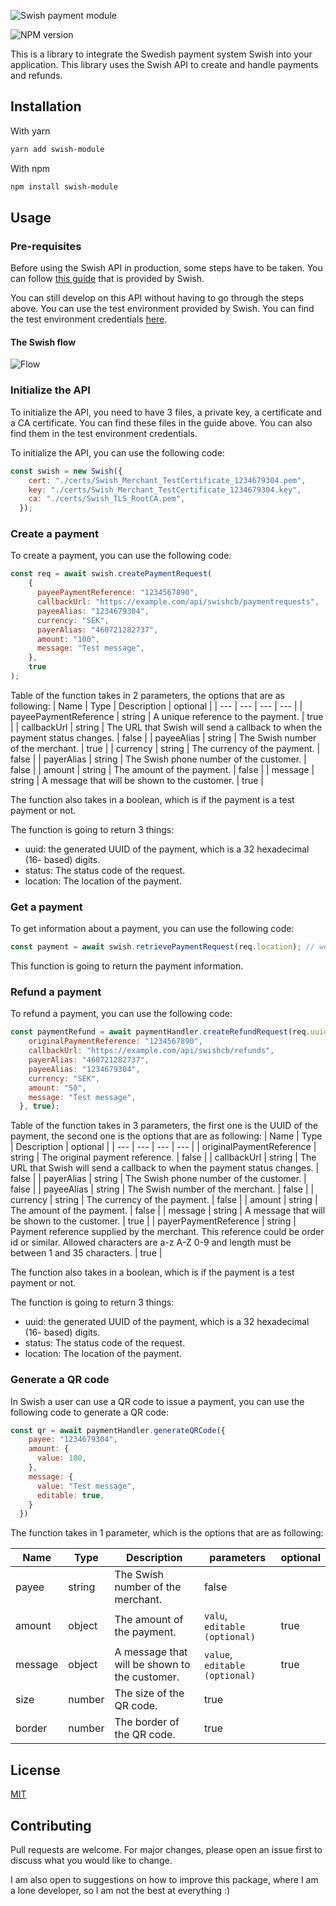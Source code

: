![Swish payment module](https://i.ibb.co/ZKKgHwp/hero-small.png)

![NPM version](https://badge.fury.io/js/swish-module.svg)

This is a library to integrate the Swedish payment system Swish into your application. This library uses the Swish API to create and handle payments and refunds.

## Installation
With yarn
```bash
yarn add swish-module
```

With npm
```bash
npm install swish-module
```

## Usage
### Pre-requisites
Before using the Swish API in production, some steps have to be taken. You can follow [this guide](https://developer.swish.nu/explore/integration) that is provided by Swish.

You can still develop on this API without having to go through the steps above. You can use the test environment provided by Swish. You can find the test environment credentials [here](https://developer.swish.nu/documentation/environments#certificates).

#### The Swish flow
![Flow](https://images.ctfassets.net/4dca8u8ebqnn/7EbXDydaLjF2INjTz5N6e1/10aeb82592b946076376cd06f5cd4c49/Swish_E-Commerce_Payment_Flow__Happy_Case_.png?w=1600&fl=progressive)

### Initialize the API

To initialize the API, you need to have 3 files, a private key, a certificate and a CA certificate. You can find these files in the guide above. You can also find them in the test environment credentials.

To initialize the API, you can use the following code:
```javascript
const swish = new Swish({
    cert: "./certs/Swish_Merchant_TestCertificate_1234679304.pem",
    key: "./certs/Swish_Merchant_TestCertificate_1234679304.key",
    ca: "./certs/Swish_TLS_RootCA.pem",
  });
```

### Create a payment
To create a payment, you can use the following code:
```javascript
const req = await swish.createPaymentRequest(
    {
      payeePaymentReference: "1234567890",
      callbackUrl: "https://example.com/api/swishcb/paymentrequests",
      payeeAlias: "1234679304",
      currency: "SEK",
      payerAlias: "460721282737",
      amount: "100",
      message: "Test message",
    },
    true
);
```
Table of the function takes in 2 parameters, the options that are as following:
| Name | Type | Description | optional |
| --- | --- | --- | --- |
| payeePaymentReference | string | A unique reference to the payment. | true |
| callbackUrl | string | The URL that Swish will send a callback to when the payment status changes. | false |
| payeeAlias | string | The Swish number of the merchant. | true |
| currency | string | The currency of the payment. | false |
| payerAlias | string | The Swish phone number of the customer. | false |
| amount | string | The amount of the payment. | false |
| message | string | A message that will be shown to the customer. | true |

The function also takes in a boolean, which is if the payment is a test payment or not.

The function is going to return 3 things:
- uuid: the generated UUID of the payment, which is a 32 hexadecimal (16- based) digits.
- status: The status code of the request.
- location: The location of the payment.

### Get a payment
To get information about a payment, you can use the following code:
```javascript
const payment = await swish.retrievePaymentRequest(req.location); // we send in the location from the createPaymentRequest function
```
This function is going to return the payment information.

### Refund a payment
To refund a payment, you can use the following code:
```javascript
const paymentRefund = await paymentHandler.createRefundRequest(req.uuid, {
    originalPaymentReference: "1234567890",
    callbackUrl: "https://example.com/api/swishcb/refunds",
    payerAlias: "460721282737",
    payeeAlias: "1234679304",
    currency: "SEK",
    amount: "50",
    message: "Test message",
  }, true);
```

Table of the function takes in 3 parameters, the first one is the UUID of the payment, the second one is the options that are as following:
| Name | Type | Description | optional |
| --- | --- | --- | --- |
| originalPaymentReference | string | The original payment reference. | false |
| callbackUrl | string | The URL that Swish will send a callback to when the payment status changes. | false |
| payerAlias | string | The Swish phone number of the customer. | false |
| payeeAlias | string | The Swish number of the merchant. | false |
| currency | string | The currency of the payment. | false |
| amount | string | The amount of the payment. | false |
| message | string | A message that will be shown to the customer. | true |
| payerPaymentReference | string | Payment reference supplied by the merchant. This reference could be order id or similar. Allowed characters are a-z A-Z 0-9 and length must be between 1 and 35 characters. | true |


The function also takes in a boolean, which is if the payment is a test payment or not.

The function is going to return 3 things:
- uuid: the generated UUID of the payment, which is a 32 hexadecimal (16- based) digits.
- status: The status code of the request.
- location: The location of the payment.

### Generate a QR code
In Swish a user can use a QR code to issue a payment, you can use the following code to generate a QR code:
```javascript
const qr = await paymentHandler.generateQRCode({
    payee: "1234679304",
    amount: {
      value: 100,
    },
    message: {
      value: "Test message",
      editable: true,
    }
  })
```
The function takes in 1 parameter, which is the options that are as following:

| Name | Type | Description | parameters | optional
| --- | --- | --- | --- | --- |
| payee | string | The Swish number of the merchant. | false |
| amount | object | The amount of the payment. | `valu`, `editable (optional)`  | true |
| message | object | A message that will be shown to the customer. | `value`, `editable (optional)` | true |
| size | number | The size of the QR code. | true |
| border | number | The border of the QR code. | true |

## License
[MIT](https://choosealicense.com/licenses/mit/)

## Contributing
Pull requests are welcome. For major changes, please open an issue first to discuss what you would like to change.

I am also open to suggestions on how to improve this package, where I am a lone developer, so I am not the best at everything :)
